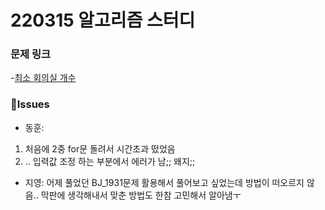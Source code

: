 # 220315 알고리즘 스터디

### 문제 링크

-[최소 회의실 개수](https://www.acmicpc.net/problem/19598)

### 👾Issues

- 동훈:

1. 처음에 2중 for문 돌려서 시간초과 떴었음
2. .. 입력값 조정 하는 부분에서 에러가 남;; 왜지;;

- 지영: 어제 풀었던 BJ_1931문제 활용해서 풀어보고 싶었는데 방법이 떠오르지 않음.. 막판에 생각해내서 맞춘 방법도 한참 고민해서 알아냄ㅜ
